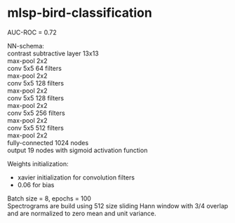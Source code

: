 # mlsp-bird-classification

AUC-ROC = 0.72

NN-schema:</br>
  </t>contrast subtractive layer 13x13</br>
  </t>max-pool 2x2</br>
  conv 5x5 64 filters</br>
  max-pool 2x2</br>
  conv 5x5 128 filters</br>
  max-pool 2x2</br>
  conv 5x5 128 filters</br>
  max-pool 2x2</br>
  conv 5x5 256 filters</br>
  max-pool 2x2</br>
  conv 5x5 512 filters</br>
  max-pool 2x2</br>
  fully-connected 1024 nodes</br>
  output 19 nodes with sigmoid activation function</br>

Weights initialization: 
  - xavier initialization for convolution filters
  - 0.06 for bias

Batch size = 8, epochs = 100</br>
Spectrograms are build using 512 size sliding Hann window with 3/4 overlap and are normalized to zero mean and unit variance.
